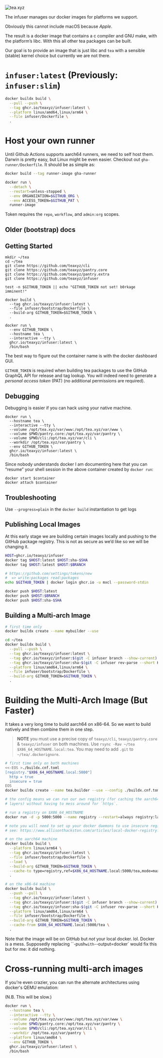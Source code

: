 ![tea.xyz](https://tea.xyz/banner.png)

The infuser manages our docker images for platforms we support.

Obviously this cannot include macOS because *Apple*.

The result is a docker image that contains a c compiler and GNU make, with the
platform’s libc. With this all other tea packages can be built.

Our goal is to provide an image that is just libc and `tea` with a sensible
(stable) kernel choice but currently we are not there.

# `infuser:latest` (Previously: `infuser:slim`)

```sh
docker buildx build \
  --pull --push \
  --tag ghcr.io/teaxyz/infuser:latest \
  --platform linux/amd64,linux/arm64 \
  --file infuser/Dockerfile \
  .
```

# Host your own runner

Until Github Actions supports aarch64 runners, we need to self host them.
Darwin is pretty easy, but Linux might be even easier. Checkout out
`gha-runner/Dockerfile`. It should be as simple as:

```sh
docker build --tag runner-image gha-runner

docker run \
  --detach \
  --restart=unless-stopped \
  --env ORGANIZATION=$GITHUB_ORG \
  --env ACCESS_TOKEN=$GITHUB_PAT \
  runner-image
```

Token requires the `repo`, `workflow`, and `admin:org` scopes.


## Older (bootstrap) docs

Getting Started
---------------
    mkdir ~/tea
    cd ~/tea
    git clone https://github.com/teaxyz/cli
    git clone https://github.com/teaxyz/pantry.core
    git clone https://github.com/teaxyz/pantry.extra
    git clone https://github.com/teaxyz/infuser

    test -n $GITHUB_TOKEN || echo "GITHUB_TOKEN not set! b0rkage imminent!"

    docker build \
      --tag ghcr.io/teaxyz/infuser:latest \
      --file infuser/bootstrap/Dockerfile \
      --build-arg GITHUB_TOKEN=$GITHUB_TOKEN \
      .

    docker run \
      --env GITHUB_TOKEN \
      --hostname tea \
      --interactive --tty \
      ghcr.io/teaxyz/infuser:latest \
      /bin/bash

The best way to figure out the container name is with the docker
dashboard GUI.

`GITHUB_TOKEN` is required when building tea packages to use the GitHub
GraphQL API for release and tag lookup. You will indeed need to generate a
*personal access token* (PAT) (no additional permissions are required).


Debugging
---------
Debugging is easier if you can hack using your native machine.

    docker run \
      --hostname tea \
      --interactive --tty \
      --volume /opt/tea.xyz/var/www:/opt/tea.xyz/var/www \
      --volume $PWD/pantry.core:/opt/tea.xyz/var/pantry \
      --volume $PWD/cli:/opt/tea.xyz/var/cli \
      --workdir /opt/tea.xyz/var/pantry \
      --env GITHUB_TOKEN \
      ghcr.io/teaxyz/infuser:latest \
      /bin/bash

Since nobody understands docker I am documenting here that you can
“resume” your shell session in the above container created by `docker run`:

    docker start $container
    docker attach $container


Troubleshooting
---------------
Use `--progress=plain` in the `docker build` instantiation to get logs


Publishing Local Images
-----------------------

At this early stage we are building certain images locally and pushing to
the GitHub package registry. This is not as secure as we’d like so we will be
changing it.

```sh
HOST=ghcr.io/teaxyz/infuser
docker tag $HOST:latest $HOST:sha-$SHA
docker tag $HOST:latest $HOST:$BRANCH

# https://github.com/settings/tokens/new
#  => write:packages read:packages
echo $GITHUB_TOKEN | docker login ghcr.io -u mxcl --password-stdin

docker push $HOST:latest
docker push $HOST:$BRANCH
docker push $HOST:sha-$SHA
```

Building a Multi-arch Image
---------------------------

```sh
# first time only
docker buildx create --name mybuilder --use
```

```sh
cd ~/tea
docker buildx build \
  --pull --push \
  --tag ghcr.io/teaxyz/infuser:latest \
  --tag ghcr.io/teaxyz/infuser:$(git -C infuser branch --show-current) \
  --tag ghcr.io/teaxyz/infuser:sha-$(git -C infuser rev-parse --short HEAD) \
  --platform linux/amd64,linux/arm64 \
  --file infuser/bootstrap/Dockerfile \
  --build-arg GITHUB_TOKEN=$GITHUB_TOKEN \
  .
```

Building the Multi-Arch Image (But Faster)
==========================================

It takes a very long time to build aarch64 on x86-64. So we want to build
natively and then combine them in one step.

> **NOTE** you must use a precise copy of `teaxyz/cli`, `teaxyz/pantry.core` &
> `teaxyz/infuser` on both machines.
> Use `rsync -Rav ~/tea $X86_64_HOSTNAME.local:tea`.
> You may need to add `.git` to `~/tea/.dockerignore`.

```sh
# first time only on both machines
<<-EOS >./buildx.cnf.toml
[registry."$X86_64_HOSTNAME.local:5000"]
  http = true
  insecure = true
EOS
docker buildx create --name tea.builder --use --config ./buildx.cnf.toml

# the config means we can run our own registry (for caching the aarch64
# layers) without having to mess around for `https`.
```

```sh
# run a registry on $X86_64_HOSTNAME
docker run -d -p 5000:5000 --name registry --restart=always registry:latest

# note you will need to set up your docker daemons to use insecure registries
# see: https://www.allisonthackston.com/articles/local-docker-registry.html
```

```sh
# on the aarch64 machine
docker buildx build \
  --platform linux/arm64 \
  --tag ghcr.io/teaxyz/infuser:latest \
  --file infuser/bootstrap/Dockerfile \
  --load \
  --build-arg GITHUB_TOKEN=$GITHUB_TOKEN \
  --cache-to type=registry,ref=$X86_64_HOSTNAME.local:5000/tea,mode=max \
  .
```

```sh
# on the x86-64 machine
docker buildx build \
  --push --pull \
  --tag ghcr.io/teaxyz/infuser:latest \
  --tag ghcr.io/teaxyz/infuser:$(git -C infuser branch --show-current) \
  --tag ghcr.io/teaxyz/infuser:sha-$(git -C infuser rev-parse --short HEAD) \
  --platform linux/amd64,linux/arm64 \
  --file infuser/bootstrap/Dockerfile \
  --build-arg GITHUB_TOKEN=$GITHUB_TOKEN \
  --cache-from $X86_64_HOSTNAME.local:5000/tea \
  .
```

Note that the image will be on GitHub but *not* your local docker. lol.
Docker is a mess. Supposedly replacing ``-push` with `--output=docker` would
fix this but for me: it did nothing.

Cross-running multi-arch images
===============================

If you're even crazier, you can run the alternate architectures using docker's QEMU emulation:

(N.B. This will be slow.)

```sh
docker run \
  --hostname tea \
  --interactive --tty \
  --volume /opt/tea.xyz/var/www:/opt/tea.xyz/var/www \
  --volume $PWD/pantry.core:/opt/tea.xyz/var/pantry \
  --volume $PWD/cli:/opt/tea.xyz/var/cli \
  --workdir /opt/tea.xyz/var/pantry \
  --platform linux/amd64 \
  --env GITHUB_TOKEN \
  ghcr.io/teaxyz/infuser:latest \
  /bin/bash
```
